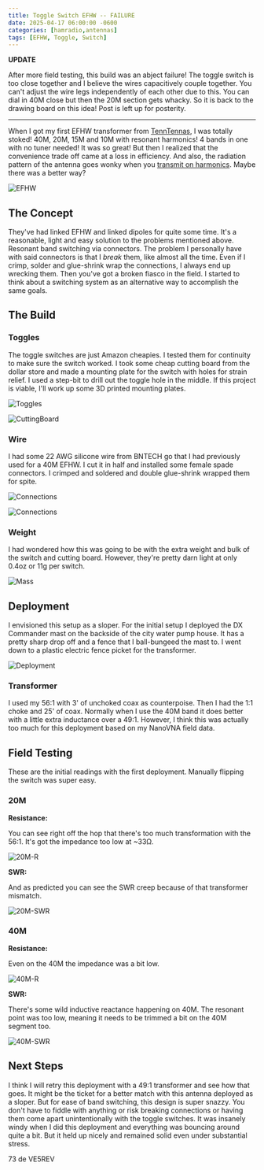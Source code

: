 ```yaml
---
title: Toggle Switch EFHW -- FAILURE
date: 2025-04-17 06:00:00 -0600
categories: [hamradio,antennas]
tags: [EFHW, Toggle, Switch]
---
```


**UPDATE**

After more field testing, this build was an abject failure! The toggle switch is too close together and I believe the wires capacitively couple together. You can't adjust the wire legs independently of each other due to this. You can dial in 40M close but then the 20M section gets whacky. So it is back to the drawing board on this idea! Post is left up for posterity. 

-----

When I got my first EFHW transformer from [TennTennas](https://www.ebay.com/itm/156648684826), I was totally stoked! 40M, 20M, 15M and 10M with resonant harmonics! 4 bands in one with no tuner needed! It was so great! But then I realized that the convenience trade off came at a loss in efficiency. And also, the radiation pattern of the antenna goes wonky when you [transmit on harmonics](https://www.qsl.net/kk4obi/EFHW%20Straight.html). Maybe there was a better way?

![EFHW](./assets/Toggle/ToggleEFHW.webp)

## The Concept

They've had linked EFHW and linked dipoles for quite some time. It's a reasonable, light and easy solution to the problems mentioned above. Resonant band switching via connectors. The problem I personally have with said connectors is that I *break* them, like almost all the time. Even if I crimp, solder and glue-shrink wrap the connections, I always end up wrecking them. Then you've got a broken fiasco in the field. I started to think about a switching system as an alternative way to accomplish the same goals.

## The Build

### Toggles

The toggle switches are just Amazon cheapies. I tested them for continuity to make sure the switch worked. I took some cheap cutting board from the dollar store and made a mounting plate for the switch with holes for strain relief. I used a step-bit to drill out the toggle hole in the middle. If this project is viable, I'll work up some 3D printed mounting plates.

![Toggles](./assets/Toggle/Toggle00.webp)

![CuttingBoard](./assets/Toggle/Toggle.webp)

### Wire

I had some 22 AWG silicone wire from BNTECH go that I had previously used for a 40M EFHW. I cut it in half and installed some female spade connectors. I crimped and soldered and double glue-shrink wrapped them for spite. 

![Connections](./assets/Toggle/Toggle01.webp)

![Connections](./assets/Toggle/Toggle02.webp)

### Weight

I had wondered how this was going to be with the extra weight and bulk of the switch and cutting board. However, they're pretty darn light at only 0.4oz or 11g per switch. 

![Mass](./assets/Toggle/Toggle03.webp)

## Deployment

I envisioned this setup as a sloper. For the initial setup I deployed the DX Commander mast on the backside of the city water pump house. It has a pretty sharp drop off and a fence that I ball-bungeed the mast to. I went down to a plastic electric fence picket for the transformer.

![Deployment](./assets/Toggle/Toggle-Sloper.webp)

### Transformer

I used my 56:1 with 3' of unchoked coax as counterpoise. Then I had the 1:1 choke and 25' of coax. Normally when I use the 40M band it does better with a little extra inductance over a 49:1. However, I think this was actually too much for this deployment based on my NanoVNA field data.

## Field Testing

These are the initial readings with the first deployment. Manually flipping the switch was super easy.

### 20M

**Resistance:**

You can see right off the hop that there's too much transformation with the 56:1. It's got the impedance too low at ~33Ω.

![20M-R](./assets/Toggle/TOGGLE_20M-R.webp)

**SWR:**

And as predicted you can see the SWR creep because of that transformer mismatch.

![20M-SWR](./assets/Toggle/TOGGLE_20M-SWR.webp)

### 40M

**Resistance:**

Even on the 40M the impedance was a bit low.

![40M-R](./assets/Toggle/TOGGLE_40M-R.webp)

**SWR:**

There's some wild inductive reactance happening on 40M. The resonant point was too low, meaning it needs to be trimmed a bit on the 40M segment too.

![40M-SWR](./assets/Toggle/TOGGLE_40M-SWR.webp)

## Next Steps

I think I will retry this deployment with a 49:1 transformer and see how that goes. It might be the ticket for a better match with this antenna deployed as a sloper. But for ease of band switching, this design is super snazzy. You don't have to fiddle with anything or risk breaking connections or having them come apart unintentionally with the toggle switches.  It was insanely windy when I did this deployment and everything was bouncing around quite a bit. But it held up nicely and remained solid even under substantial stress.

73 de VE5REV



